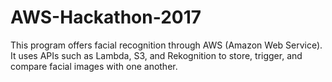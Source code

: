 # AWS-Hackathon-2017
This program offers facial recognition through AWS (Amazon Web Service). It uses APIs such as Lambda, S3, and Rekognition to store, trigger, and compare facial images with one another.

